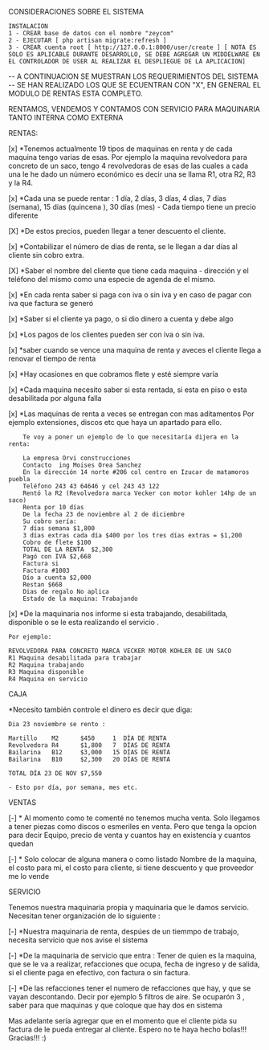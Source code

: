 CONSIDERACIONES SOBRE EL SISTEMA

    INSTALACION
    1 - CREAR base de datos con el nombre "zeycom"
    2 - EJECUTAR [ php artisan migrate:refresh ]
    3 - CREAR cuenta root [ http://127.0.0.1:8000/user/create ] [ NOTA ES SOLO ES APLICABLE DURANTE DESARROLLO, SE DEBE AGREGAR UN MIDDELWARE EN EL CONTROLADOR DE USER AL REALIZAR EL DESPLIEGUE DE LA APLICACION]

-- A CONTINUACION SE MUESTRAN LOS REQUERIMIENTOS DEL SISTEMA
-- SE HAN REALIZADO LOS QUE SE ECUENTRAN CON "X", EN GENERAL EL MODULO DE RENTAS ESTA COMPLETO.


RENTAMOS, VENDEMOS Y CONTAMOS CON SERVICIO PARA MAQUINARIA TANTO INTERNA COMO EXTERNA


RENTAS:

[x] *Tenemos actualmente 19 tipos de  maquinas en renta y de cada maquina tengo varias de esas.
    Por ejemplo 
    la maquina revolvedora para concreto de un saco, tengo 4 revolvedoras de esas de las cuales a cada una le he dado un número económico es decir una se llama R1, otra R2, R3 y la R4. 

[x] *Cada una se puede rentar : 1 día, 2 días, 3 días, 4 dias, 7 días (semana), 15 dias (quincena ), 30 días (mes) 
    - Cada tiempo tiene un precio diferente

[X] *De estos precios, pueden llegar a tener descuento el cliente.

[x] *Contabilizar el número de dias de renta, se le llegan a dar días al cliente sin cobro extra. 

[X] *Saber el nombre del cliente que tiene cada maquina
    - dirección y el teléfono del mismo como una especie de agenda de el mismo.

[x] *En cada renta saber si paga con iva o sin iva y en caso de pagar con iva que factura se generó

[x] *Saber si el cliente ya pago, o si dio dinero a cuenta y debe algo

[x] *Los pagos de los clientes pueden ser con iva o sin iva. 

[x] *saber cuando se vence una maquina de renta y aveces el cliente llega a renovar el tiempo de renta 

[x] *Hay ocasiones en que cobramos flete y esté siempre varía 

[x] *Cada maquina necesito saber si esta rentada, si esta en piso o esta desabilitada por alguna falla

[x] *Las maquinas de renta a veces se entregan con mas aditamentos 
    Por ejemplo
    extensiones, discos etc que haya un apartado para ello.

        Te voy a poner un ejemplo de lo que necesitaría dijera en la renta:

        La empresa Orvi construcciones 
        Contacto  ing Moises Orea Sanchez 
        En la dirección 14 norte #206 col centro en Izucar de matamoros puebla
        Teléfono 243 43 64646 y cel 243 43 122
        Rentó la R2 (Revolvedora marca Vecker con motor kohler 14hp de un saco)
        Renta por 10 días 
        De la fecha 23 de noviembre al 2 de diciembre
        Su cobro sería:
        7 días semana $1,800
        3 días extras cada día $400 por los tres días extras = $1,200
        Cobro de flete $100
        TOTAL DE LA RENTA  $2,300
        Pagó con IVA $2,668
        Factura si
        Factura #1003
        Dío a cuenta $2,000
        Restan $668
        Dias de regalo No aplica
        Estado de la maquina: Trabajando 


[x] *De la maquinaria nos informe si esta trabajando, desabilitada, disponible o se le esta realizando el servicio . 
    
    Por ejemplo:

    REVOLVEDORA PARA CONCRETO MARCA VECKER MOTOR KOHLER DE UN SACO 
    R1 Maquina desabilitada para trabajar
    R2 Maquina trabajando
    R3 Maquina disponible
    R4 Maquina en servicio

CAJA

*Necesito también controle el dinero es decir que diga:

    Dia 23 noviembre se rento :

    Martillo    M2      $450     1  DÍA DE RENTA  
    Revolvedora R4      $1,800   7  DÍAS DE RENTA 
    Bailarina   B12     $3,000   15 DÍAS DE RENTA 
    Bailarina   B10     $2,300   20 DÍAS DE RENTA 

    TOTAL DÍA 23 DE NOV $7,550

    - Esto por día, por semana, mes etc. 

VENTAS 

[-] * Al momento como te comenté no tenemos mucha venta. Solo llegamos a tener piezas como discos o esmeriles en venta. 
    Pero que tenga la opcion para decir Equipo, precio de venta y cuantos hay en existencia y cuantos quedan

[-] * Solo colocar de alguna manera  o como listado
    Nombre de la maquina, el costo para mi, el costo para cliente, si tiene descuento y que proveedor me lo vende


SERVICIO

Tenemos nuestra maquinaria propia y maquinaria que le damos servicio. 
Necesitan tener organización de lo siguiente :

[-] *Nuestra maquinaria de renta, despúes de un tiemmpo de trabajo, necesita servicio que nos avise el sistema

[-] *De la maquinaria de servicio que entra :
    Tener de quien es la maquina, que se le va a realizar, refacciones que ocupa, fecha de ingreso y de salida, si el cliente paga en efectivo, con factura o sin factura.

[-] *De las refacciones tener el numero de refacciones que hay, y que se vayan descontando.
    Decir por ejemplo 5 filtros de aire. Se ocuparón 3 , saber para que maquinas y que coloque que hay dos en sistema  

Mas adelante sería agregar que en el momento que el cliente pida su factura de le pueda entregar al cliente. 
Espero no te haya hecho bolas!!! Gracias!!! :)
